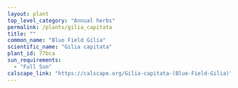 ```yaml
---
layout: plant                                                              
top_level_category: "Annual herbs"
permalink: /plants/gilia_capitata
title: ""
common_name: "Blue Field Gilia"
scientific_name: "Gilia capitata"
plant_id: 77bca 
sun_requirements:
  - "Full Sun"
calscape_link: "https://calscape.org/Gilia-capitata-(Blue-Field-Gilia)"
---
```



